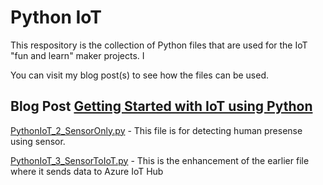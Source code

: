 # Python IoT
This respository is the collection of Python files that are used for the IoT "fun and learn" maker projects. I 

You can visit my blog post(s) to see how the files can be used.

## Blog Post [Getting Started with IoT using Python]()

[PythonIoT_2_SensorOnly.py]() - This file is for detecting human presense using sensor.  

[PythonIoT_3_SensorToIoT.py]() - This is the enhancement of the earlier file where it sends data to Azure IoT Hub
